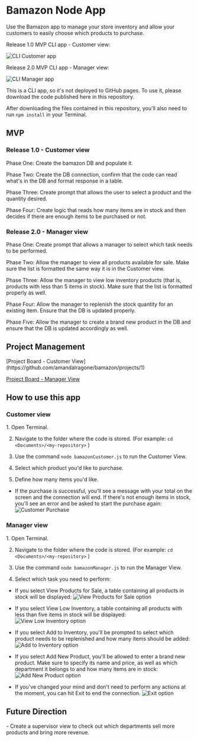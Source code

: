 <h1>Bamazon Node App</h1>

Use the Bamazon app to manage your store inventory and allow your customers to easily choose which products to purchase.

Release 1.0 MVP CLI app - Customer view:

![CLI Customer app](images/customer.jpg)

Release 2.0 MVP CLI app - Manager view:

![CLI Manager app](images/manager.jpg)

This is a CLI app, so it's not deployed to GitHub pages. To use it, please download the code published here in this repository.

After downloading the files contained in this repository, you'll also need to run `npm install` in your Terminal.


<h2>MVP</h2>

<h3>Release 1.0 - Customer view</h3>
Phase One: Create the bamazon DB and populate it.

Phase Two: Create the DB connection, confirm that the code can read what's in the DB and format response in a table.

Phase Three: Create prompt that allows the user to select a product and the quantity desired.

Phase Four: Create logic that reads how many items are in stock and then decides if there are enough items to be purchased or not.

<h3>Release 2.0 - Manager view</h3>
Phase One: Create prompt that allows a manager to select which task needs to be performed.

Phase Two: Allow the manager to view all products available for sale. Make sure the list is formatted the same way it is in the Customer view.

Phase Three: Allow the manager to view low inventory products (that is, products with less than 5 items in stock). Make sure that the list is formatted properly as well.

Phase Four: Allow the manager to replenish the stock quantity for an existing item. Ensure that the DB is updated properly.

Phase Five: Allow the manager to create a brand new product in the DB and ensure that the DB is updated accordingly as well.


<h2>Project Management</h2>
[Project Board - Customer View](https://github.com/amandalragone/bamazon/projects/1)

[Project Board - Manager View](https://github.com/amandalragone/bamazon/projects/2)

<h2>How to use this app</h2>

<h3>Customer view</h3>
1. Open Terminal.

2. Navigate to the folder where the code is stored. (For example: `cd <Documents>/<my-repository>` )

3. Use the command `node bamazonCustomer.js` to run the Customer View.

4. Select which product you'd like to purchase.

5. Define how many items you'd like.


* If the purchase is successful, you'll see a message with your total on the screen and the connection will end. If there's not enough items in stock, you'll see an error and be asked to start the purchase again:
![Customer Purchase](images/customer-purchase.gif)



<h3>Manager view</h3>
1. Open Terminal.

2. Navigate to the folder where the code is stored. (For example: `cd <Documents>/<my-repository>` )

3. Use the command `node bamazonManager.js` to run the Manager View.

4. Select which task you need to perform:

* If you select View Products for Sale, a table containing all products in stock will be displayed:
![View Products for Sale option](images/view-products.gif)

* If you select View Low Inventory, a table containing all products with less than five items in stock will be displayed:
![View Low Inventory option](images/view-low.gif)

* If you select Add to Inventory, you'll be prompted to select which product needs to be replenished and how many items should be added:
![Add to Inventory option](images/add-stock.gif)

* If you select Add New Product, you'll be allowed to enter a brand new product. Make sure to specify its name and price, as well as which department it belongs to and how many items are in stock:
![Add New Product option](images/add-product.gif)

* If you've changed your mind and don't need to perform any actions at the moment, you can hit Exit to end the connection.
![Exit option](images/exit.gif)


<h2>Future Direction</h2>
- Create a supervisor view to check out which departments sell more products and bring more revenue.